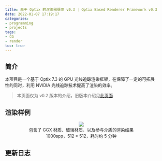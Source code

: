 ```yaml
---
title: 基于 Optix 的渲染器框架 v0.3 | Optix Based Renderer Framework v0.3
date: 2022-01-07 17:19:17
categories: 
- programming
- projects
tags: 
- CG
- render
toc: true
---
```



## 简介

本项目是一个基于 Optix 7.3 的 GPU 光线追踪渲染框架，在保障了一定的可拓展性的同时，利用 NVIDIA 光线追踪技术提高了渲染的效率。

> 本页面仅为 v0.2 版本的介绍，旧版本介绍见[此页面](/2021/10/OptixBasedRendererFramework-v0-2/)

## 渲染样例

<center>
    <img src="result-v0_3-1000spp-5min.png" style="max-height: 40vh">
    <br />
    <span>包含了 GGX 材质、玻璃材质、以及参与介质的渲染结果</span>
    <br />
    <span>1000spp，512 * 512，耗时约 5 分钟</span>
</center>

## 更新日志